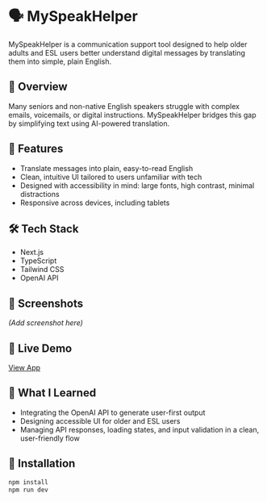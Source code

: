 # 🗣️ MySpeakHelper

MySpeakHelper is a communication support tool designed to help older adults and ESL users better understand digital messages by translating them into simple, plain English.

## 📝 Overview
Many seniors and non-native English speakers struggle with complex emails, voicemails, or digital instructions. MySpeakHelper bridges this gap by simplifying text using AI-powered translation.

## 🚀 Features
- Translate messages into plain, easy-to-read English  
- Clean, intuitive UI tailored to users unfamiliar with tech  
- Designed with accessibility in mind: large fonts, high contrast, minimal distractions  
- Responsive across devices, including tablets  

## 🛠 Tech Stack
- Next.js  
- TypeScript  
- Tailwind CSS  
- OpenAI API  

## 📸 Screenshots
_(Add screenshot here)_

## 🔗 Live Demo
[View App](#)

## 🧠 What I Learned
- Integrating the OpenAI API to generate user-first output  
- Designing accessible UI for older and ESL users  
- Managing API responses, loading states, and input validation in a clean, user-friendly flow  

## 📂 Installation
```bash
npm install
npm run dev